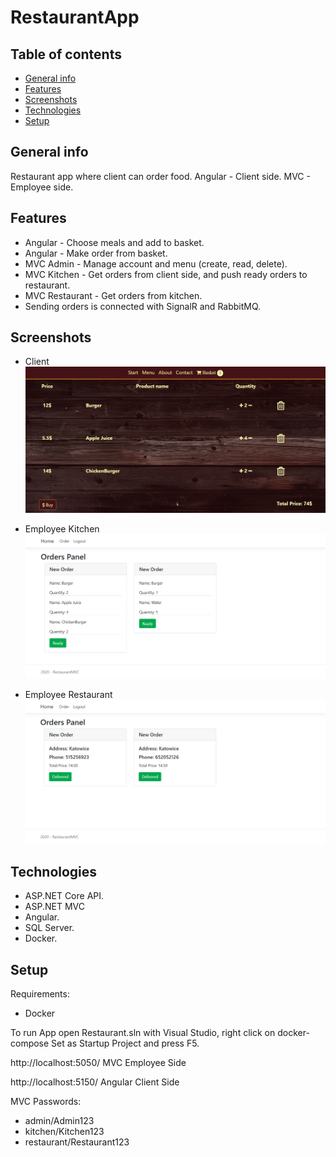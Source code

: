# RestaurantApp

## Table of contents

- [General info](#general-info)
- [Features](#features)
- [Screenshots](#screenshots)
- [Technologies](#technologies)
- [Setup](#setup)

## General info

Restaurant app where client can order food.
Angular - Client side.
MVC - Employee side.

## Features

- Angular - Choose meals and add to basket.
- Angular - Make order from basket.
- MVC Admin - Manage account and menu (create, read, delete).
- MVC Kitchen - Get orders from client side, and push ready orders to restaurant.
- MVC Restaurant - Get orders from kitchen.
- Sending orders is connected with SignalR and RabbitMQ.

## Screenshots

- Client
  ![Example client side](./img/exampleClientSide.png)

- Employee Kitchen
  ![Example client employee](./img/exampleKitchen.png)

- Employee Restaurant
  ![Example client employee](./img/exampleRestaurant.png)

## Technologies

- ASP.NET Core API.
- ASP.NET MVC
- Angular.
- SQL Server.
- Docker.

## Setup
Requirements:
* Docker

To run App open Restaurant.sln with Visual Studio, right click on docker-compose Set as Startup Project and press F5.

http://localhost:5050/ MVC Employee Side

http://localhost:5150/ Angular Client Side

MVC Passwords:

- admin/Admin123
- kitchen/Kitchen123
- restaurant/Restaurant123
